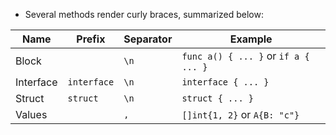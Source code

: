 * Several methods render curly braces, summarized below:
 
|   Name    | Prefix      | Separator |               Example               |
|-----------|-------------|-----------|-------------------------------------|
| Block     |             |  `\n`     | `func a() { ... }` or `if a { ... }`|
| Interface | `interface` |  `\n`     | `interface { ... }`                 |
| Struct    | `struct`    |  `\n`     | `struct { ... }`                    |
| Values    |             |  `,`      | `[]int{1, 2}` or `A{B: "c"}`        |